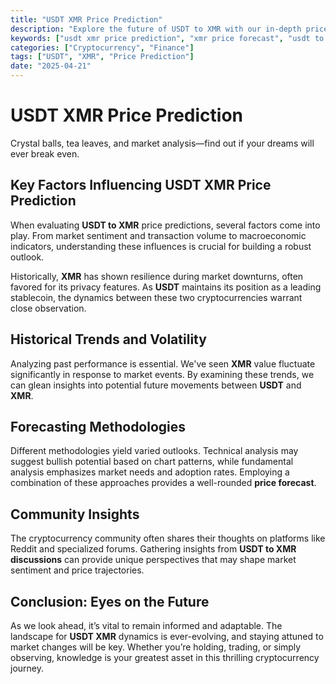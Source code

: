 ```yaml
---
title: "USDT XMR Price Prediction"
description: "Explore the future of USDT to XMR with our in-depth price prediction analysis."
keywords: ["usdt xmr price prediction", "xmr price forecast", "usdt to xmr outlook"]
categories: ["Cryptocurrency", "Finance"]
tags: ["USDT", "XMR", "Price Prediction"]
date: "2025-04-21"
---
```


# USDT XMR Price Prediction

Crystal balls, tea leaves, and market analysis—find out if your dreams will ever break even.

## Key Factors Influencing USDT XMR Price Prediction

When evaluating **USDT to XMR** price predictions, several factors come into play. From market sentiment and transaction volume to macroeconomic indicators, understanding these influences is crucial for building a robust outlook.

Historically, **XMR** has shown resilience during market downturns, often favored for its privacy features. As **USDT** maintains its position as a leading stablecoin, the dynamics between these two cryptocurrencies warrant close observation.

## Historical Trends and Volatility

Analyzing past performance is essential. We've seen **XMR** value fluctuate significantly in response to market events. By examining these trends, we can glean insights into potential future movements between **USDT** and **XMR**.

## Forecasting Methodologies

Different methodologies yield varied outlooks. Technical analysis may suggest bullish potential based on chart patterns, while fundamental analysis emphasizes market needs and adoption rates. Employing a combination of these approaches provides a well-rounded **price forecast**.

## Community Insights

The cryptocurrency community often shares their thoughts on platforms like Reddit and specialized forums. Gathering insights from **USDT to XMR discussions** can provide unique perspectives that may shape market sentiment and price trajectories.

## Conclusion: Eyes on the Future

As we look ahead, it’s vital to remain informed and adaptable. The landscape for **USDT XMR** dynamics is ever-evolving, and staying attuned to market changes will be key. Whether you’re holding, trading, or simply observing, knowledge is your greatest asset in this thrilling cryptocurrency journey.